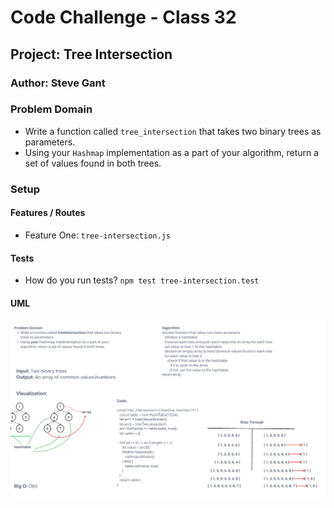 # Code Challenge - Class 32

## Project: Tree Intersection

### Author: Steve Gant

### Problem Domain  

- Write a function called `tree_intersection` that takes two binary trees as parameters.
- Using your `Hashmap` implementation as a part of your algorithm, return a set of values found in both trees.

### Setup

#### Features / Routes

- Feature One: `tree-intersection.js`

#### Tests

- How do you run tests?
`npm test tree-intersection.test`


#### UML
![CodeChallenge32](./assets/CodeChallenge32.png)